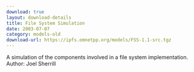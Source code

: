 ```yaml
---
download: true
layout: download-details
title: File System Simulation
date: 2003-07-07
category: models-old
download-url: https://ipfs.omnetpp.org/models/FSS-1.1-src.tgz
---
```


A simulation of the components involved in a file system
implementation.
Author: Joel Sherrill
